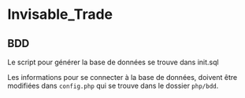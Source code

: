 # Invisable_Trade

## BDD
Le script pour générer la base de données se trouve dans init.sql

Les informations pour se connecter à la base de données, doivent être modifiées dans `config.php` qui se trouve dans le dossier `php/bdd`.